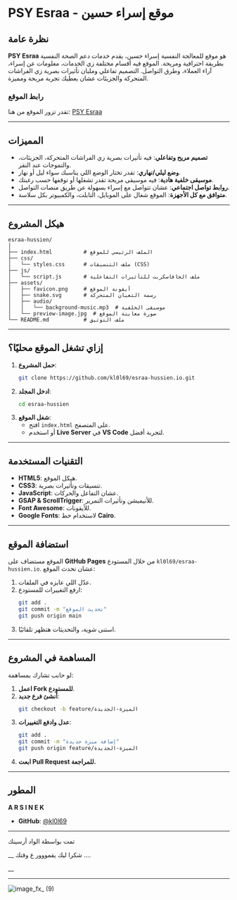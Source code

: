 # PSY Esraa - موقع إسراء حسين

## نظرة عامة
**PSY Esraa** هو موقع للمعالجة النفسية إسراء حسين، يقدم خدمات دعم الصحة النفسية بطريقة احترافية ومريحة. الموقع فيه أقسام مختلفة زي الخدمات، معلومات عن إسراء، آراء العملاء، وطرق التواصل. التصميم تفاعلي ومليان تأثيرات بصرية زي الفراشات المتحركة والجزيئات عشان يعطيك تجربة مريحة ومميزة.

### رابط الموقع
تقدر تزور الموقع من هنا: [PSY Esraa](https://kl0l69.github.io/esraa-hussien.io/)

---

## المميزات
- **تصميم مريح وتفاعلي**: فيه تأثيرات بصرية زي الفراشات المتحركة، الجزيئات، والتموجات عند النقر.
- **وضع ليلي/نهاري**: تقدر تختار الوضع اللي يناسبك سواء ليل أو نهار.
- **موسيقى خلفية هادية**: فيه موسيقى مريحة تقدر تشغلها أو توقفها حسب رغبتك.
- **روابط تواصل اجتماعي**: عشان تتواصل مع إسراء بسهولة عن طريق منصات التواصل.
- **متوافق مع كل الأجهزة**: الموقع شغال على الموبايل، التابلت، والكمبيوتر بكل سلاسة.
----

## هيكل المشروع

```
esraa-hussien/
│
├── index.html          # الملف الرئيسي للموقع
├── css/
│   └── styles.css      # ملف التنسيقات (CSS)
├── js/
│   └── script.js       # ملف الجافاسكربت للتأثيرات التفاعلية
├── assets/
│   ├── favicon.png     # أيقونة الموقع
│   ├── snake.svg       # رسمة الثعبان المتحركة
│   ├── audio/
│   │   └── background-music.mp3  # موسيقى الخلفية
│   └── preview-image.jpg  # صورة معاينة الموقع
└── README.md           # ملف التوثيق
```

---

## إزاي تشغل الموقع محليًا؟

1. **حمل المشروع**:
   ```bash
   git clone https://github.com/kl0l69/esraa-hussien.io.git
   ```
2. **ادخل المجلد**:
   ```bash
   cd esraa-hussien
   ```
3. **شغل الموقع**:
   - افتح `index.html` على المتصفح.
   - أو استخدم **Live Server** في **VS Code** لتجربة أفضل.

---

## التقنيات المستخدمة

- **HTML5**: هيكل الموقع.
- **CSS3**: تنسيقات وتأثيرات بصرية.
- **JavaScript**: عشان التفاعل والحركات.
- **GSAP & ScrollTrigger**: للأنيميشن وتأثيرات التمرير.
- **Font Awesome**: للأيقونات.
- **Google Fonts**: لاستخدام خط **Cairo**.

---

## استضافة الموقع

الموقع مستضاف على **GitHub Pages** من خلال المستودع `kl0l69/esraa-hussien.io`. عشان تحدث الموقع:

1. عدّل اللي عايزه في الملفات.
2. ارفع التغييرات للمستودع:
   ```bash
   git add .
   git commit -m "تحديث الموقع"
   git push origin main
   ```
3. استنى شوية، والتحديثات هتظهر تلقائيًا.

---

## المساهمة في المشروع

لو حابب تشارك بمساهمة:

1. **اعمل Fork للمستودع**.
2. **أنشئ فرع جديد**:
   ```bash
   git checkout -b feature/الميزة-الجديدة
   ```
3. **عدل وادفع التغييرات**:
   ```bash
   git add .
   git commit -m "إضافة ميزة جديدة"
   git push origin feature/الميزة-الجديدة
   ```
4. **ابعت Pull Request للمراجعة.**

---

## المطور

**A R S I N E K**

- **GitHub**: [@kl0l69](https://github.com/kl0l69)
----

تمت بواسطة الواد أرسينك 

__
شكرا ليك يقمووور ع وقتك ....

__

---
![image_fx_ (9)](https://github.com/user-attachments/assets/9d2dea8a-1d1b-4b34-8086-573e7aa835e7)


